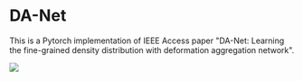 # DA-Net
This is a Pytorch implementation of IEEE Access paper "DA-Net: Learning the fine-grained density distribution with deformation aggregation network". 

![](https://github.com/BigTeacher-xyx/DA-Net/blob/master/picture/whole.gif)
